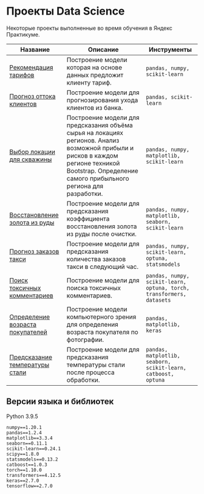 # Проекты Data Science

Некоторые проекты выполненные во время обучения в Яндекс Практикуме.

| Название | Описание | Инструменты |
|---|---|---|
| [Рекомендация тарифов](tariffs) | Построение модели которая на основе данных предложит клиенту тариф. | `pandas, numpy, scikit-learn` |
| [Прогноз оттока клиентов](bank_churn) | Построение модели для прогнозирования ухода клиентов из банка. | `pandas, scikit-learn` |
| [Выбор локации для скважины](location_selection) | Построение модели для предсказания объёма сырья на локациях регионов. Анализ возможной прибыли и рисков в каждом регионе техникой Bootstrap. Определение самого прибыльного региона для разработки. | `pandas, numpy, matplotlib, scikit-learn` |
| [Восстановление золота из руды](gold_recovery) | Построение модели для предсказания коэффициента восстановления золота из руды после очистки. | `pandas, numpy, matplotlib, seaborn, scikit-learn` |
| [Прогноз заказов такси](taxi_orders) | Построение модели для предсказания количества заказов такси в следующий час. | `pandas, numpy, scikit-learn, optuna, statsmodels` |
| [Поиск токсичных комментариев](toxic_comments) | Построение модели для поиска токсичных комментариев. | `pandas, numpy, scikit-learn, optuna, torch, transformers, datasets` |
| [Определение возраста покупателей](computer_vision) | Построение модели компьютерного зрения для определения возраста покупателя по фотографии. | `pandas, matplotlib, keras` |
| [Предсказание температуры стали](steel_temperature) | Построение модели для предсказания температуры стали после процесса обработки. | `pandas, matplotlib, seaborn, scikit-learn, catboost, optuna` |

## Версии языка и библиотек

Python 3.9.5
```
numpy==1.20.1
pandas==1.2.4
matplotlib==3.3.4
seaborn==0.11.1
scikit-learn==0.24.1
scipy==1.8.0
statsmodels==0.13.2
catboost==1.0.3
torch==1.10.0
transformers==4.12.5
keras==2.7.0
tensorflow==2.7.0
```